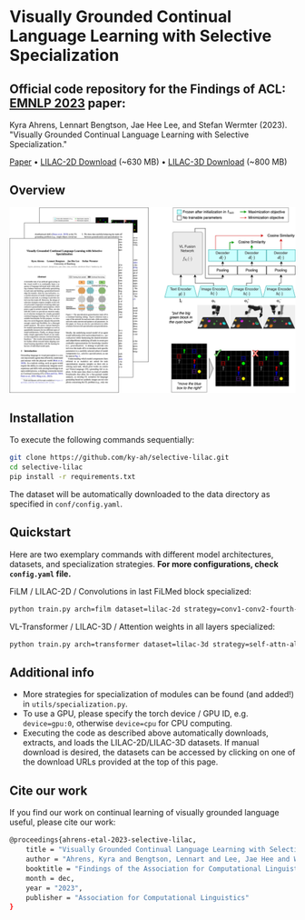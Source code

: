 # Visually Grounded Continual Language Learning with Selective Specialization

## Official code repository for the Findings of ACL: [EMNLP 2023](https://2023.emnlp.org) paper:

Kyra Ahrens, Lennart Bengtson, Jae Hee Lee, and Stefan Wermter (2023). "Visually Grounded Continual Language Learning with Selective Specialization."

[Paper](https://arxiv.org/abs/2310.15571) • [LILAC-2D Download](https://www2.informatik.uni-hamburg.de/wtm/datasets2/lilac-2d.zip) (~630 MB) • [LILAC-3D Download](https://www2.informatik.uni-hamburg.de/wtm/datasets2/lilac-3d.zip) (~800 MB)

## Overview

![](images/overview.png)

## Installation

To execute the following commands sequentially:

```bash
git clone https://github.com/ky-ah/selective-lilac.git
cd selective-lilac
pip install -r requirements.txt
```

The dataset will be automatically downloaded to the data directory as specified in `conf/config.yaml`.

## Quickstart

Here are two exemplary commands with different model architectures, datasets, and specialization strategies. **For more configurations, check `config.yaml` file.**

FiLM / LILAC-2D / Convolutions in last FiLMed block specialized:
```bash
python train.py arch=film dataset=lilac-2d strategy=conv1-conv2-fourth-layer
```
VL-Transformer / LILAC-3D / Attention weights in all layers specialized:
```bash
python train.py arch=transformer dataset=lilac-3d strategy=self-attn-all-layers
```

## Additional info
- More strategies for specialization of modules can be found (and added!) in `utils/specialization.py`.
- To use a GPU, please specify the torch device / GPU ID, e.g. `device=gpu:0`, otherwise `device=cpu` for CPU computing. 
- Executing the code as described above automatically downloads, extracts, and loads the LILAC-2D/LILAC-3D datasets. If manual download is desired, the datasets can be accessed by clicking on one of the download URLs provided at the top of this page. 

## Cite our work

If you find our work on continual learning of visually grounded language useful, please cite our work:
```bash
@proceedings{ahrens-etal-2023-selective-lilac,
    title = "Visually Grounded Continual Language Learning with Selective Specialization",
    author = "Ahrens, Kyra and Bengtson, Lennart and Lee, Jae Hee and Wermter, Stefan",
    booktitle = "Findings of the Association for Computational Linguistics: EMNLP 2023",
    month = dec,
    year = "2023",
    publisher = "Association for Computational Linguistics"
}
```

